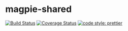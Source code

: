 # magpie-shared

[![Build Status](https://travis-ci.org/AVykhrystyuk/magpie-shared.svg?branch=master)](https://travis-ci.org/AVykhrystyuk/magpie-shared)
[![Coverage Status](https://coveralls.io/repos/github/AVykhrystyuk/magpie-shared/badge.svg?branch=master)](https://coveralls.io/github/AVykhrystyuk/magpie-shared?branch=master)
[![code style: prettier](https://img.shields.io/badge/code_style-prettier-ff69b4.svg?style=flat-square)](https://github.com/prettier/prettier)

